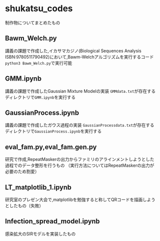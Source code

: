 # shukatsu_codes
制作物についてまとめたもの

## Bawm_Welch.py
講義の課題で作成した,イカサマカジノ(Biological Sequences Analysis ISBN:9780511790492)において,Bawm-Welchアルゴリズムを実行するコード
`python3 Bawm_Welch.py`で実行可能

## GMM.ipynb
講義の課題で作成したGaussian Mixture Modelの実装
`GMMdata.txt`が存在するディレクトリで`GMM.ipynb`を実行する

## GaussianProcess.ipynb
講義の課題で作成したガウス過程の実装
`GaussianProcessdata.txt`が存在するディレクトリで`GaussianProcess.ipynb`を実行する

## eval_fam.py,eval_fam.gen.py
研究で作成,RepeatMaskerの出力からファミリのアラインメントしようとした過程でのデータ整形を行うもの
（実行方法についてはRepeatMaskerの出力が必要のため割愛）

## LT_matplotlib_1.ipynb
研究室のプレゼン大会で,matplotlibを勉強すると称してQRコードを描画しようとしたもの（失敗）

## Infection_spread_model.ipynb
感染拡大のSIRモデルを実装したもの
